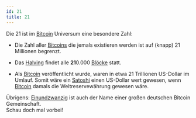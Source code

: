 ```yaml
---
id: 21
title: 21
---
```


Die 21 ist im [Bitcoin](../b/bitcoin) Universum eine besondere Zahl:

- Die Zahl aller [Bitcoins](../b/bitcoin) die jemals existieren werden ist auf (knapp) 21 Millionen begrenzt.

- Das [Halving](../h/halving) findet alle **21**0.000 [Blöcke](../b/block) statt.

- Als [Bitcoin](../b/bitcoin) veröffentlicht wurde, waren in etwa 21 Trillionen US-Dollar im Umlauf. Somit wäre ein [Satoshi](../s/satoshi) einen US-Dollar wert gewesen, wenn [Bitcoin](../b/bitcoin) damals die Weltreservewährung gewesen wäre.

Übrigens: [Einundzwanzig](https://einundzwanzig.space/) ist auch der Name einer großen deutschen Bitcoin Gemeinschaft.  
Schau doch mal vorbei!

